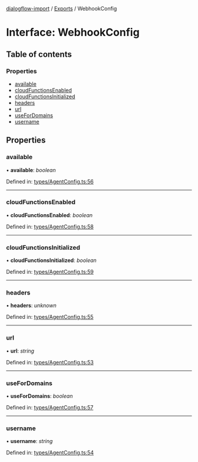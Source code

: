 [dialogflow-import](../README.md) / [Exports](../modules.md) / WebhookConfig

# Interface: WebhookConfig

## Table of contents

### Properties

- [available](webhookconfig.md#available)
- [cloudFunctionsEnabled](webhookconfig.md#cloudfunctionsenabled)
- [cloudFunctionsInitialized](webhookconfig.md#cloudfunctionsinitialized)
- [headers](webhookconfig.md#headers)
- [url](webhookconfig.md#url)
- [useForDomains](webhookconfig.md#usefordomains)
- [username](webhookconfig.md#username)

## Properties

### available

• **available**: *boolean*

Defined in: [types/AgentConfig.ts:56](https://github.com/edupsousa/dialogflow-import/blob/49e4aaa/src/types/AgentConfig.ts#L56)

___

### cloudFunctionsEnabled

• **cloudFunctionsEnabled**: *boolean*

Defined in: [types/AgentConfig.ts:58](https://github.com/edupsousa/dialogflow-import/blob/49e4aaa/src/types/AgentConfig.ts#L58)

___

### cloudFunctionsInitialized

• **cloudFunctionsInitialized**: *boolean*

Defined in: [types/AgentConfig.ts:59](https://github.com/edupsousa/dialogflow-import/blob/49e4aaa/src/types/AgentConfig.ts#L59)

___

### headers

• **headers**: *unknown*

Defined in: [types/AgentConfig.ts:55](https://github.com/edupsousa/dialogflow-import/blob/49e4aaa/src/types/AgentConfig.ts#L55)

___

### url

• **url**: *string*

Defined in: [types/AgentConfig.ts:53](https://github.com/edupsousa/dialogflow-import/blob/49e4aaa/src/types/AgentConfig.ts#L53)

___

### useForDomains

• **useForDomains**: *boolean*

Defined in: [types/AgentConfig.ts:57](https://github.com/edupsousa/dialogflow-import/blob/49e4aaa/src/types/AgentConfig.ts#L57)

___

### username

• **username**: *string*

Defined in: [types/AgentConfig.ts:54](https://github.com/edupsousa/dialogflow-import/blob/49e4aaa/src/types/AgentConfig.ts#L54)
